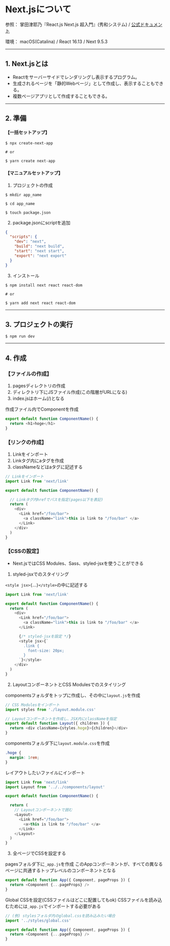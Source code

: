 # Next.jsについて

参照：
掌田津耶乃『React.js Next.js 超入門』(秀和システム) / 
[公式ドキュメント](https://nextjs.org/docs)

環境：
macOS(Catalina) / React 16.13 / Next 9.5.3

---
## 1. Next.jsとは

- Reactをサーバーサイドでレンダリングし表示するプログラム。
- 生成されるページを「静的Webページ」として作成し、表示することもできる。
- 複数ページアプリとして作成することもできる。
---

## 2. 準備

#### 【一括セットアップ】

```
$ npx create-next-app

# or

$ yarn create next-app
```


#### 【マニュアルセットアップ】
1. プロジェクトの作成
```
$ mkdir app_name

$ cd app_name

$ touch package.json
```

2. package.jsonにscriptを追加
```json
{
  "scripts": {
    "dev": "next",
    "build": "next build",
    "start": "next start",
    "export": "next export"
  }
}
```

3. インストール
```
$ npm install next react react-dom

# or

$ yarn add next react react-dom
```

---

## 3. プロジェクトの実行

```
$ npm run dev
```
---

## 4. 作成

### 【ファイルの作成】
1. pagesディレクトリの作成
2. ディレクトリ下にJSファイル作成(この階層がURLになる)
3. index.jsはホーム(/)となる

作成ファイル内でComponentを作成
```JavaScript
export default function ComponentName() {
  return <h1>hoge</h1>
}
```

### 【リンクの作成】

1. Linkをインポート
2. Linkタグ内にaタグを作成
3. classNameなどはaタグに記述する

```JavaScript
// Linkをインポート
import Link from 'next/link'

export default function ComponentName() {

  // Linkタグ内hrefでパスを指定(pages以下を表記)
  return (
    <div>
      <Link href="/foo/bar">
        <a className="link">this is link to "/foo/bar" </a>
      </Link>
    </div>
  )
}
```
### 【CSSの設定】

- Next.jsではCSS Modules、Sass、styled-jsxを使うことができる

1. styled-jsxでのスタイリング

`<style jsx>{`…`}</style>`の中に記述する
```JavaScript
import Link from 'next/link'

export default function ComponentName() {
  return (
    <div>
      <Link href="/foo/bar">
        <a className="link">this is link to "/foo/bar" </a>
      </Link>

      {/* styled-jsxを設定 */}
      <style jsx>{`
        .link {
          font-size: 20px;
        }
      `}</style>
    </div>
  )
}
```

2. LayoutコンポーネントとCSS Modulesでのスタイリング

componentsフォルダをトップに作成し、その中に`layout.js`を作成
```JavaScript
// CSS Modulesをインポート
import styles from './layout.module.css'

// Layoutコンポーネントを作成し、JSX内にclassNameを指定
export default function Layout({ children }) {
  return <div className={styles.hoge}>{children}</div>
}
```
componentsフォルダ下に`layout.module.css`を作成
```CSS
.hoge {
  margin: 1rem;
}
```

レイアウトしたいファイルにインポート
```JavaScript
import Link from 'next/link'
import Layout from '../../components/layout'

export default function ComponentName() {

  return (
    // Layoutコンポーネントで囲む
    <Layout>
      <Link href="/foo/bar">
        <a>this is link to "/foo/bar" </a>
      </Link>
    </Layout>
  )
}
```

3. 全ページでCSSを設定する

pagesフォルダ下に`_app.js`を作成
このAppコンポーネントが、すべての異なるページに共通するトップレベルのコンポーネントとなる
```JavaScript
export default function App({ Component, pageProps }) {
  return <Component {...pageProps} />
}
```

Global CSSを設定(CSSファイルはどこに配置してもok)
CSSファイルを読み込むためには`_app.js`でインポートする必要がある
```JavaScript
// (例) stylesフォルダ内のglobal.cssを読み込みたい場合
import '../styles/global.css'

export default function App({ Component, pageProps }) {
  return <Component {...pageProps} />
}
```